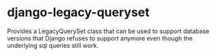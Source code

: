 # django-legacy-queryset
Provides a LegacyQuerySet class that can be used to support database versions that Django refuses to support anymore even though the underlying sql queries still work.
